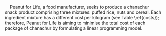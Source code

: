 
    Peanut for Life, a food manufacturer, seeks to produce a chanachur snack product comprising three mixtures: puffed rice, nuts and cereal. Each ingredient mixture has a different cost per kilogram (see Table \ref{costs}); therefore, Peanut for Life is aiming to minimise the total cost of each package of chanachur by formulating a linear programming model.


